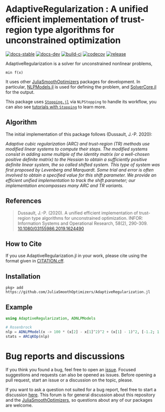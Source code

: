 # AdaptiveRegularization : A unified efficient implementation of trust-region type algorithms for unconstrained optimization

[![docs-stable][docs-stable-img]][docs-stable-url] [![docs-dev][docs-dev-img]][docs-dev-url] [![build-ci][build-ci-img]][build-ci-url] [![codecov][codecov-img]][codecov-url] [![release][release-img]][release-url]

[docs-stable-img]: https://img.shields.io/badge/docs-stable-blue.svg
[docs-stable-url]: https://JuliaSmoothOptimizers.github.io/AdaptiveRegularization.jl/stable
[docs-dev-img]: https://img.shields.io/badge/docs-dev-purple.svg
[docs-dev-url]: https://JuliaSmoothOptimizers.github.io/AdaptiveRegularization.jl/dev
[build-ci-img]: https://github.com/JuliaSmoothOptimizers/AdaptiveRegularization.jl/workflows/CI/badge.svg?branch=main
[build-ci-url]: https://github.com/JuliaSmoothOptimizers/AdaptiveRegularization.jl/actions
[codecov-img]: https://codecov.io/gh/JuliaSmoothOptimizers/AdaptiveRegularization.jl/branch/main/graph/badge.svg
[codecov-url]: https://codecov.io/gh/JuliaSmoothOptimizers/AdaptiveRegularization.jl
[release-img]: https://img.shields.io/github/v/release/JuliaSmoothOptimizers/AdaptiveRegularization.jl.svg?style=flat-square
[release-url]: https://github.com/JuliaSmoothOptimizers/AdaptiveRegularization.jl/releases

AdaptiveRegularization is a solver for unconstrained nonlinear problems,

    min f(x)

It uses other [JuliaSmoothOptimizers](https://jso-docs.github.io) packages for development.
In particular, [NLPModels.jl](https://github.com/JuliaSmoothOptimizers/NLPModels.jl) is used for defining the problem, and [SolverCore.jl](https://github.com/JuliaSmoothOptimizers/SolverCore.jl) for the output.

This package uses [`Stopping.jl`](https://github.com/SolverStoppingJulia/Stopping.jl) via `NLPStopping` to handle its workflow, you can also see [tutorials with `Stopping`](https://solverstoppingjulia.github.io/StoppingTutorials.jl) to learn more.

## Algorithm

The initial implementation of this package follows (Dussault, J.-P. 2020):

*Adaptive cubic regularization (ARC) and trust-region (TR) methods use modified linear systems to compute their steps. The modified systems consist in adding some multiple of the identity matrix (or a well-chosen positive definite matrix) to the Hessian to obtain a sufficiently positive definite linear system, the so called shifted system. This type of system was first proposed by Levenberg and Marquardt. Some trial and error is often involved to obtain a specified value for this shift parameter. We provide an efficient unified implementation to track the shift parameter; our implementation encompasses many ARC and TR variants.*

## References

> Dussault, J.-P. (2020).
> A unified efficient implementation of trust-region type algorithms for unconstrained optimization.
> INFOR: Information Systems and Operational Research, 58(2), 290-309.
> [10.1080/03155986.2019.1624490](https://doi.org/10.1080/03155986.2019.1624490)

## How to Cite

If you use AdaptiveRegularization.jl in your work, please cite using the format given in [CITATION.cff](https://github.com/JuliaSmoothOptimizers/AdaptiveRegularization.jl/blob/main/CITATION.cff).  <!--https://citation-file-format.github.io/cff-initializer-javascript/#/ -->

## Installation

`pkg> add https://github.com/JuliaSmoothOptimizers/AdaptiveRegularization.jl`

## Example

```julia
using AdaptiveRegularization, ADNLPModels

# Rosenbrock
nlp = ADNLPModel(x -> 100 * (x[2] - x[1]^2)^2 + (x[1] - 1)^2, [-1.2; 1.0])
stats = ARCqKOp(nlp)
```

# Bug reports and discussions

If you think you found a bug, feel free to open an [issue](https://github.com/JuliaSmoothOptimizers/AdaptiveRegularization.jl/issues).
Focused suggestions and requests can also be opened as issues. Before opening a pull request, start an issue or a discussion on the topic, please.

If you want to ask a question not suited for a bug report, feel free to start a discussion [here](https://github.com/JuliaSmoothOptimizers/Organization/discussions). This forum is for general discussion about this repository and the [JuliaSmoothOptimizers](https://github.com/JuliaSmoothOptimizers), so questions about any of our packages are welcome.
